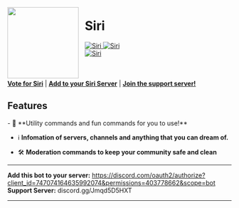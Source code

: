 <html><head></head><body><p><img style="margin-right:1em" width="160px" align="left" src="https://cdn.discordapp.com/icons/780350876317384704/bcdf7fc1940cdcc4da56e05ab287ed84.webp?size=1024"></p>
<span title="Shaping the future of discord bots for the better!"><h1>Siri</h1></span>


<a href="https://top.gg/bot/747074164635992074" >
  <img src="https://top.gg/api/widget/status/747074164635992074.svg" alt="Siri" />
</a>
<a href="https://top.gg/bot/747074164635992074" >
  <img src="https://top.gg/api/widget/servers/747074164635992074.svg" alt="Siri" />
</a><br>
<a href="https://top.gg/bot/747074164635992074" >
  <img src="https://top.gg/api/widget/upvotes/747074164635992074.svg" alt="Siri" />
</a>
<br><br><br><br>
<nav>
  <a style="font-weight:bold" href="https://bit.ly/votesiri">Vote for Siri</a> |
  <a style="font-weight:bold" href="https://bit.ly/discordsiribot">Add to your Siri Server</a> |
  <a style="font-weight:bold" href="https://discord.gg/sxDtd43">Join the support server!</a>
</nav>  

  
<h2>Features</h2>  
- 🤖 **Utility commands and fun commands for you to use!**  
  
- ℹ️ **Infomation of servers, channels and anything that you can dream of.**  
  
- 🛠️ **Moderation commands to keep your community safe and clean**  
  
------------------------------------------------------------------  
  
**Add this bot to your server:** https://discord.com/oauth2/authorize?client_id=747074164635992074&permissions=403778662&scope=bot 
**Support Server:** discord.gg/Jmqd5D5HXT 

------------------------------------------------------------------

